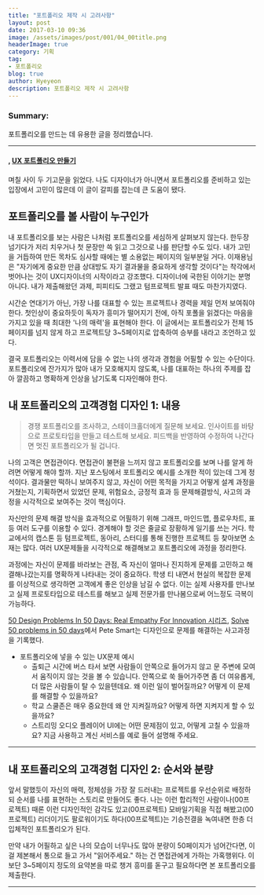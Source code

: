 ```yaml
---
title: "포트폴리오 제작 시 고려사항"
layout: post
date: 2017-03-10 09:36
image: /assets/images/post/001/04_00title.png
headerImage: true
category: 기획
tag:
- 포트폴리오
blog: true
author: Hyeyeon
description: 포트폴리오 제작 시 고려사항
---
```


### Summary:

포트폴리오를 만드는 데 유용한 글을 정리했습니다.

---

#### [](), [UX 포트폴리오 만들기](http://story.pxd.co.kr/m/961)

며칠 사이 두 기고문을 읽었다. 나도 디자이너가 아니면서 포트폴리오를 준비하고 있는 입장에서 고민이 많은데 이 글이 갈피를 잡는데 큰 도움이 됐다.


## 포트폴리오를 볼 사람이 누구인가

내 포트폴리오를 보는 사람은 나처럼 포트폴리오를 세심하게 살펴보지 않는다. 한두장 넘기다가 저리 치우거나 첫 문장만 쓱 읽고 그것으로 나를 판단할 수도 있다. 내가 고민을 거듭하여 만든 목차도 심사할 때에는 별 소용없는 페이지의 일부분일 거다. 이재용님은 "자기에게 중요한 만큼 상대방도 자기 결과물을 중요하게 생각할 것이다"는 착각에서 벗어나는 것이 UX디자이너의 시작이라고 강조했다. 디자이너에 국한된 이야기는 분명 아니다. 내가 제출해왔던 과제, 피피티도 그랬고 텀프로젝트 발표 때도 마찬가지였다.

시간순 연대기가 아닌, 가장 나를 대표할 수 있는 프로젝트나 경력을 제일 먼저 보여줘야 한다. 첫인상이 중요하듯이 독자가 흥미가 떨어지기 전에, 아직 포폴을 읽겠다는 마음을 가지고 있을 때 최대한 '나의 매력'을 표현해야 한다. 이 글에서는 포트폴리오가 전체 15페이지를 넘지 않게 하고 프로젝트당 3~5페이지로 압축하여 승부를 내라고 조언하고 있다.

결국 포트폴리오는 이력서에 담을 수 없는 나의 생각과 경험을 어필할 수 있는 수단이다. 포트폴리오에 잔가지가 많아 내가 모호해지지 않도록, 나를 대표하는 하나의 주제를 잡아 깔끔하고 명확하게 인상을 남기도록 디자인해야 한다.

## 내 포트폴리오의 고객경험 디자인 1: 내용

> 경쟁 포트폴리오를 조사하고, 스테이크홀더에게 질문해 보세요. 인사이트를 바탕으로 프로토타입을 만들고 테스트해 보세요. 피드백을 반영하여 수정하여 나간다면 멋진 포트폴리오가 될 겁니다.

나의 고객은 면접관이다. 면접관이 불편을 느끼지 않고 포트폴리오를 보며 나를 알게 하려면 어떻게 해야 할까. 지난 포스팅에서 포트폴리오 예시를 소개한 적이 있는데 그게 정석이다. 결과물만 떡하니 보여주지 않고, 자신이 어떤 목적을 가지고 어떻게 설계 과정을 거쳤는지, 기획하면서 있었던 문제, 위험요소, 긍정적 효과 등 문제해결방식, 사고의 과정을 시각적으로 보여주는 것이 핵심이다.

자신만의 문제 해결 방식을 효과적으로 어필하기 위해 그래프, 마인드맵, 플로우차트, 표 등 여러 도구를 이용할 수 있다. 경계해야 할 것은 줄글로 장황하게 일기를 쓰는 거다. 학교에서의 캡스톤 등 텀프로젝트, 동아리, 스터디를 통해 진행한 프로젝트 등 찾아보면 소재는 많다. 여러 UX문제들을 시각적으로 해결해보고 포트폴리오에 과정을 정리한다.

과정에는 자신이 문제를 바라보는 관점, 즉 자신이 얼마나 진지하게 문제를 고민하고 해결해나갔는지를 명확하게 나타내는 것이 중요하다. 학생 티 내면서 현실의 복잡한 문제를 이상적으로 생각하면 고객에게 좋은 인상을 남길 수 없다. 이는 실제 사용자를 만나보고 실제 프로토타입으로 테스트를 해보고 실제 전문가를 만나봄으로써 어느정도 극복이 가능하다.

[50 Design Problems In 50 Days: Real Empathy For Innovation 시리즈](https://www.smashingmagazine.com/author/pete-smart/), [Solve 50 problems in 50 days](http://50problems50days.com)에서 Pete Smart는 디자인으로 문제를 해결하는 사고과정을 기록했다.

- 포트폴리오에 넣을 수 있는 UX문제 예시
  - 출퇴근 시간에 버스 타서 보면 사람들이 안쪽으로 들어가지 않고 문 주변에 모여서 움직이지 않는 것을 볼 수 있습니다. 안쪽으로 쑥 들어가주면 좀 더 여유롭게, 더 많은 사람들이 탈 수 있을텐데요. 왜 이런 일이 벌어질까요? 어떻게 이 문제를 해결할 수 있을까요?
  - 학교 스쿨존은 매우 중요한데 왜 안 지켜질까요? 어떻게 하면 지켜지게 할 수 있을까요?
  - 스트리밍 오디오 플레이어 UI에는 어떤 문제점이 있고, 어떻게 고칠 수 있을까요? 지금 사용하고 계신 서비스를 예로 들어 설명해 주세요.

---

## 내 포트폴리오의 고객경험 디자인 2: 순서와 분량

앞서 말했듯이 자신의 매력, 정체성을 가장 잘 드러내는 프로젝트를 우선순위로 배정하되 순서를 나를 표현하는 스토리로 만들어도 좋다. 나는 이런 합리적인 사람이나(00프로젝트) 때론 이런 디자인적인 감각도 있고(00프로젝트) 모바일기획을 직접 해봤고(00프로젝트) 리더이기도 팔로워이기도 하다(00프로젝트)는 기승전결을 녹여내면 한층 더 입체적인 포트폴리오가 된다.

만약 내가 어필하고 싶은 나의 모습이 너무나도 많아 분량이 50페이지가 넘어간다면, 이걸 제본해서 통으로 들고 가서 "읽어주세요." 하는 건 면접관에게 가하는 가혹행위다. 이보단 3~5페이지 정도의 요약본을 따로 챙겨 흥미를 돋구고 필요하다면 본 포트폴리오를 제출한다.


---
